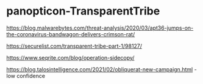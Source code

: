 # panopticon-TransparentTribe

https://blog.malwarebytes.com/threat-analysis/2020/03/apt36-jumps-on-the-coronavirus-bandwagon-delivers-crimson-rat/

https://securelist.com/transparent-tribe-part-1/98127/

https://www.seqrite.com/blog/operation-sidecopy/

https://blog.talosintelligence.com/2021/02/obliquerat-new-campaign.html - low confidence
